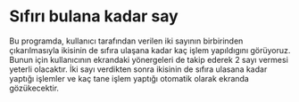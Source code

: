 # Sıfırı bulana kadar say
Bu programda, kullanıcı tarafından verilen iki sayının birbirinden çıkarılmasıyla ikisinin de sıfıra ulaşana kadar kaç işlem yapıldıgını görüyoruz. Bunun için kullanıcının ekrandaki yönergeleri de takip ederek 2 sayı vermesi yeterli olacaktır. İki sayı verdikten sonra ikisinin de sıfıra ulasana kadar yaptığı işlemler ve kaç tane işlem yaptığı otomatik olarak ekranda gözükecektir.
